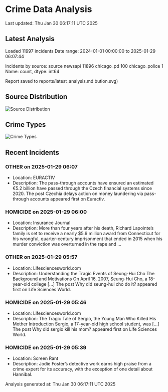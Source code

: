# Crime Data Analysis
Last updated: Thu Jan 30 06:17:11 UTC 2025

## Latest Analysis

Loaded 11997 incidents
Date range: 2024-01-01 00:00:00 to 2025-01-29 06:07:44

Incidents by source:
source
newsapi           11896
chicago_pd          100
chicago_police        1
Name: count, dtype: int64

Report saved to reports/latest_analysis.md
bution.svg)

## Source Distribution
![Source Distribution](images/source_distribution.svg)

## Crime Types
![Crime Types](images/crime_types.svg)

## Recent Incidents

### OTHER on 2025-01-29 06:07
- Location: EURACTIV
- Description: The pass-through accounts have ensured an estimated €5.2 billion have passed through the Czech financial systems since 2020.
The post Czechia delays action on money laundering via pass-through accounts appeared first on Euractiv.


### HOMICIDE on 2025-01-29 06:00
- Location: Insurance Journal
- Description: More than four years after his death, Richard Lapointe’s family is set to receive a nearly $5.9 million award from Connecticut for his wrongful, quarter-century imprisonment that ended in 2015 when his murder conviction was overturned in the rape and …


### OTHER on 2025-01-29 05:57
- Location: Lifesciencesworld.com
- Description: Understanding the Tragic Events of Seung-Hui Cho The Background and Motivations On April 16, 2007, Seung-Hui Cho, a 18-year-old college […]
The post Why did seung-hui cho do it? appeared first on Life Sciences World.


### HOMICIDE on 2025-01-29 05:46
- Location: Lifesciencesworld.com
- Description: The Tragic Tale of Sergio, the Young Man Who Killed His Mother Introduction Sergio, a 17-year-old high school student, was […]
The post Why did sergio kill his mom? appeared first on Life Sciences World.


### HOMICIDE on 2025-01-29 05:39
- Location: Screen Rant
- Description: Jodie Foster’s detective work earns high praise from a crime expert for its accuracy, with the exception of one detail about Hannibal.

Analysis generated at: Thu Jan 30 06:17:11 UTC 2025
